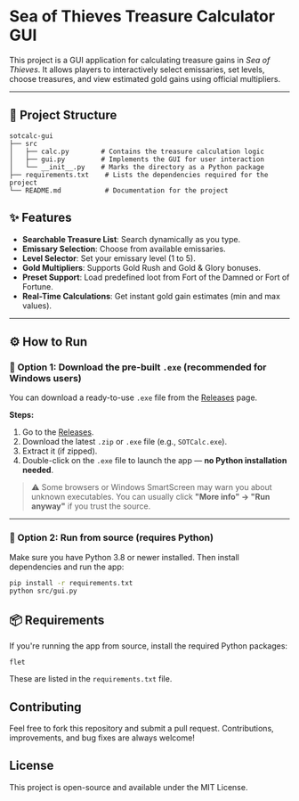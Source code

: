 # Sea of Thieves Treasure Calculator GUI

This project is a GUI application for calculating treasure gains in *Sea of Thieves*. It allows players to interactively select emissaries, set levels, choose treasures, and view estimated gold gains using official multipliers.

---

## 🧭 Project Structure

```
sotcalc-gui
├── src
│   ├── calc.py        # Contains the treasure calculation logic
│   ├── gui.py         # Implements the GUI for user interaction
│   └── __init__.py    # Marks the directory as a Python package
├── requirements.txt    # Lists the dependencies required for the project
└── README.md           # Documentation for the project
```

## ✨ Features

- **Searchable Treasure List**: Search dynamically as you type.
- **Emissary Selection**: Choose from available emissaries.
- **Level Selector**: Set your emissary level (1 to 5).
- **Gold Multipliers**: Supports Gold Rush and Gold & Glory bonuses.
- **Preset Support**: Load predefined loot from Fort of the Damned or Fort of Fortune.
- **Real-Time Calculations**: Get instant gold gain estimates (min and max values).

---

## ⚙️ How to Run

### 🔸 Option 1: Download the pre-built `.exe` (recommended for Windows users)

You can download a ready-to-use `.exe` file from the [Releases](https://github.com/DrPurpleNova/SOT-Loot/releases) page.

**Steps:**
1. Go to the [Releases](https://github.com/DrPurpleNova/SOT-Loot/releases).
2. Download the latest `.zip` or `.exe` file (e.g., `SOTCalc.exe`).
3. Extract it (if zipped).
4. Double-click on the `.exe` file to launch the app — **no Python installation needed**.

> ⚠️ Some browsers or Windows SmartScreen may warn you about unknown executables. You can usually click **"More info" → "Run anyway"** if you trust the source.

---

### 🔸 Option 2: Run from source (requires Python)

Make sure you have Python 3.8 or newer installed. Then install dependencies and run the app:

```bash
pip install -r requirements.txt
python src/gui.py
```


## 📦 Requirements

If you're running the app from source, install the required Python packages:

```
flet
```

These are listed in the `requirements.txt` file.

## Contributing

Feel free to fork this repository and submit a pull request. Contributions, improvements, and bug fixes are always welcome!

## License

This project is open-source and available under the MIT License.